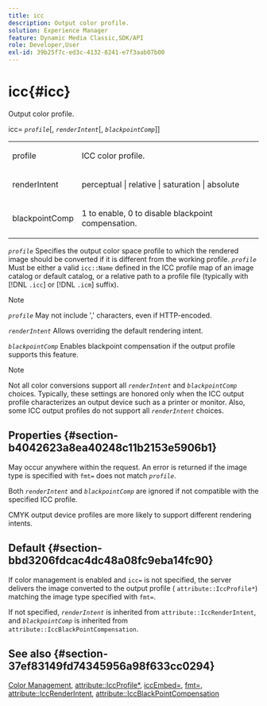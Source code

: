 ```yaml
---
title: icc
description: Output color profile.
solution: Experience Manager
feature: Dynamic Media Classic,SDK/API
role: Developer,User
exl-id: 39b25f7c-ed3c-4132-8241-e7f3aab07b00
---
```

# icc{#icc}

Output color profile.

icc= *`profile`*[, *`renderIntent`*[, *`blackpointComp`*]]

<table id="simpletable_DF1914FD351E4F2BA61372A52F0CFFBF"> 
 <tr class="strow"> 
  <td class="stentry"> <p><span class="codeph"> <span class="varname"> profile</span></span> </p></td> 
  <td class="stentry"> <p>ICC color profile. </p></td> 
 </tr> 
 <tr class="strow"> 
  <td class="stentry"> <p><span class="codeph"> <span class="varname"> renderIntent </span> </span> </p></td> 
  <td class="stentry"> <p>perceptual | relative | saturation | absolute </p></td> 
 </tr> 
 <tr class="strow"> 
  <td class="stentry"> <p><span class="codeph"> <span class="varname"> blackpointComp</span> </span> </p></td> 
  <td class="stentry"> <p>1 to enable, 0 to disable blackpoint compensation. </p></td> 
 </tr> 
</table>

*`profile`* Specifies the output color space profile to which the rendered image should be converted if it is different from the working profile. *`profile`* Must be either a valid `icc::Name` defined in the ICC profile map of an image catalog or default catalog, or a relative path to a profile file (typically with [!DNL `.icc`] or [!DNL `.icm`] suffix).

>[!NOTE]
>
>*`profile`* May not include ',' characters, even if HTTP-encoded.

*`renderIntent`* Allows overriding the default rendering intent.

*`blackpointComp`* Enables blackpoint compensation if the output profile supports this feature.

>[!NOTE]
>
>Not all color conversions support all *`renderIntent`* and *`blackpointComp`* choices. Typically, these settings are honored only when the ICC output profile characterizes an output device such as a printer or monitor. Also, some ICC output profiles do not support all *`renderIntent`* choices.

## Properties {#section-b4042623a8ea40248c11b2153e5906b1}

May occur anywhere within the request. An error is returned if the image type is specified with `fmt=` does not match *`profile`*.

Both *`renderIntent`* and *`blackpointComp`* are ignored if not compatible with the specified ICC profile.

CMYK output device profiles are more likely to support different rendering intents.

## Default {#section-bbd3206fdcac4dc48a08fc9eba14fc90}

If color management is enabled and `icc=` is not specified, the server delivers the image converted to the output profile ( `attribute::IccProfile*`) matching the image type specified with `fmt=`.

If not specified, *`renderIntent`* is inherited from `attribute::IccRenderIntent`, and *`blackpointComp`* is inherited from `attribute::IccBlackPointCompensation`.

## See also {#section-37ef83149fd74345956a98f633cc0294}

[Color Management](../../../../../ir-api/http-protocol/image-rendering-api-ref/c-ir-http-protocol-ref/c-ir-http-protocol-syntax-and-features/c-ir-color-management.md#concept-7bac7c2c41be42c1b301eae80abe6b8d), [attribute::IccProfile*](../../../../../ir-api/material-cat/image-rendering-api-ref/c-ir-material-catalog/c-ir-attributes-reference/r-ir-iccprofilecmyk.md#reference-55aead2d924847ffbd1be4c46add7127), [iccEmbed=](../../../../../ir-api/http-protocol/image-rendering-api-ref/c-ir-http-protocol-ref/c-ir-http-protocol-command-reference/r-ir-iccembed.md#reference-47a433138c7c4b29b9b29871b2491a7f), [fmt=](../../../../../ir-api/http-protocol/image-rendering-api-ref/c-ir-http-protocol-ref/c-ir-http-protocol-command-reference/r-ir-fmt.md#reference-4c743f67d56b47c5b774fcc900ff758c), [attribute::IccRenderIntent](../../../../../ir-api/material-cat/image-rendering-api-ref/c-ir-material-catalog/c-ir-attributes-reference/r-ir-iccrenderintent.md#reference-3b80b7a4c25545a593c5076f318b5c40), [attribute::IccBlackPointCompensation](../../../../../ir-api/material-cat/image-rendering-api-ref/c-ir-material-catalog/c-ir-attributes-reference/r-ir-iccblackpointcompensation.md#reference-d939b0cdf6564baaa88deb1059e3b7f0)

